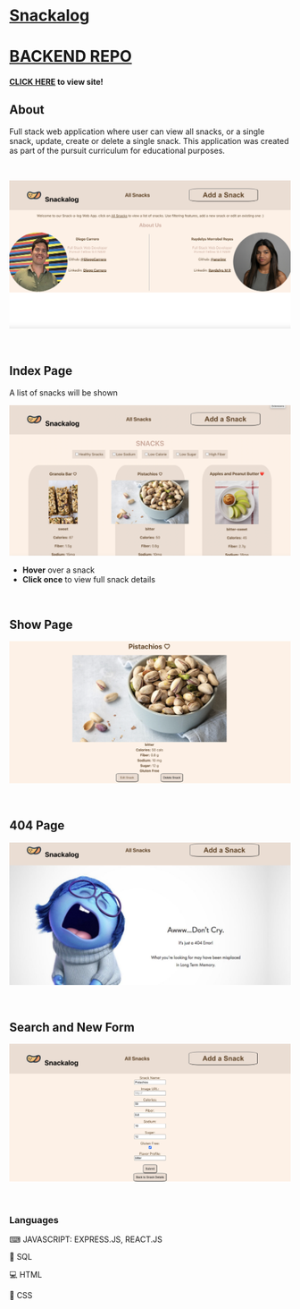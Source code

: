 # [Snackalog](http://localhost:3000/)

# [BACKEND REPO](https://github.com/arerimr/snack-a-log-backend)

#### [CLICK HERE](http://localhost:3000/) to view site!

## About
Full stack web application where user can view all snacks, or a single snack, update, create or delete a single snack. This application was created as part of the pursuit curriculum for educational purposes.

<br>

![HOME PAGE](./src/assets/home.png)

<br>

## Index Page
A list of snacks will be shown

![INDEX PAGE](./src/assets/index.png)

* **Hover** over a snack
* **Click once** to view full snack details

<br>

## Show Page

![SHOW PAGE](./src/assets/show.png)

<br>

## 404 Page

![404 PAGE](./src/assets/notfound.png)

<br>

## Search and New Form
![FORM](./src/assets/form.png)

<br>

### Languages
<p>⌨ JAVASCRIPT: EXPRESS.JS, REACT.JS</p>
<p>🍩 SQL</p>
<p>💻 HTML</p>
🎨 CSS